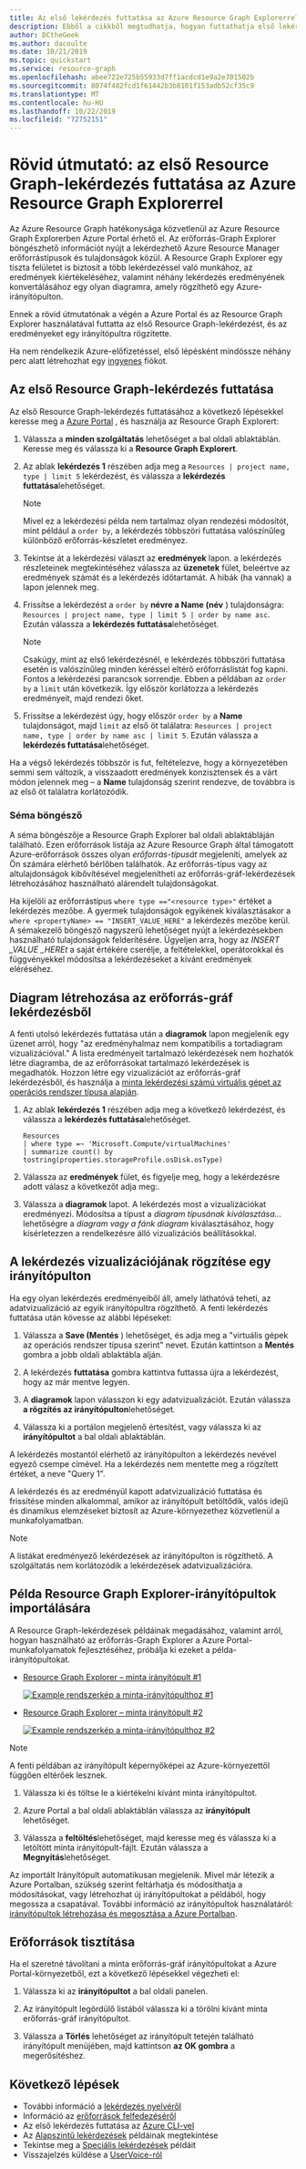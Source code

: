 ```yaml
---
title: Az első lekérdezés futtatása az Azure Resource Graph Explorerrel
description: Ebből a cikkből megtudhatja, hogyan futtathatja első lekérdezését Azure Portal az Azure Resource Graph Explorer használatával.
author: DCtheGeek
ms.author: dacoulte
ms.date: 10/21/2019
ms.topic: quickstart
ms.service: resource-graph
ms.openlocfilehash: abee722e725b55933d7ff1acdcd1e9a2e701502b
ms.sourcegitcommit: 8074f482fcd1f61442b3b8101f153adb52cf35c9
ms.translationtype: MT
ms.contentlocale: hu-HU
ms.lasthandoff: 10/22/2019
ms.locfileid: "72752151"
---
```

# <a name="quickstart-run-your-first-resource-graph-query-using-azure-resource-graph-explorer"></a>Rövid útmutató: az első Resource Graph-lekérdezés futtatása az Azure Resource Graph Explorerrel

Az Azure Resource Graph hatékonysága közvetlenül az Azure Resource Graph Explorerben Azure Portal érhető el. Az erőforrás-Graph Explorer böngészhető információt nyújt a lekérdezhető Azure Resource Manager erőforrástípusok és tulajdonságok közül. A Resource Graph Explorer egy tiszta felületet is biztosít a több lekérdezéssel való munkához, az eredmények kiértékeléséhez, valamint néhány lekérdezés eredményének konvertálásához egy olyan diagramra, amely rögzíthető egy Azure-irányítópulton.

Ennek a rövid útmutatónak a végén a Azure Portal és az Resource Graph Explorer használatával futtatta az első Resource Graph-lekérdezést, és az eredményeket egy irányítópultra rögzítette.

Ha nem rendelkezik Azure-előfizetéssel, első lépésként mindössze néhány perc alatt létrehozhat egy [ingyenes](https://azure.microsoft.com/free/) fiókot.

## <a name="run-your-first-resource-graph-query"></a>Az első Resource Graph-lekérdezés futtatása

Az első Resource Graph-lekérdezés futtatásához a következő lépésekkel keresse meg a [Azure Portal](https://portal.azure.com) , és használja az Resource Graph Explorert:

1. Válassza a **minden szolgáltatás** lehetőséget a bal oldali ablaktáblán. Keresse meg és válassza ki a **Resource Graph Explorert**.

1. Az ablak **lekérdezés 1** részében adja meg a `Resources | project name, type | limit 5` lekérdezést, és válassza a **lekérdezés futtatása**lehetőséget.

   > [!NOTE]
   > Mivel ez a lekérdezési példa nem tartalmaz olyan rendezési módosítót, mint például a `order by`, a lekérdezés többszöri futtatása valószínűleg különböző erőforrás-készletet eredményez.

1. Tekintse át a lekérdezési választ az **eredmények** lapon. a lekérdezés részleteinek megtekintéséhez válassza az **üzenetek** fület, beleértve az eredmények számát és a lekérdezés időtartamát. A hibák (ha vannak) a lapon jelennek meg.

1. Frissítse a lekérdezést a `order by` **névre a Name (név** ) tulajdonságra: `Resources | project name, type | limit 5 | order by name asc`. Ezután válassza a **lekérdezés futtatása**lehetőséget.

   > [!NOTE]
   > Csakúgy, mint az első lekérdezésnél, e lekérdezés többszöri futtatása esetén is valószínűleg minden kéréssel eltérő erőforráslistát fog kapni. Fontos a lekérdezési parancsok sorrendje. Ebben a példában az `order by` a `limit` után következik. Így először korlátozza a lekérdezés eredményeit, majd rendezi őket.

1. Frissítse a lekérdezést úgy, hogy először `order by` a **Name** tulajdonságot, majd `limit` az első öt találatra: `Resources | project name, type | order by name asc | limit 5`. Ezután válassza a **lekérdezés futtatása**lehetőséget.

Ha a végső lekérdezés többször is fut, feltételezve, hogy a környezetében semmi sem változik, a visszaadott eredmények konzisztensek és a várt módon jelennek meg – a **Name** tulajdonság szerint rendezve, de továbbra is az első öt találatra korlátozódik.

### <a name="schema-browser"></a>Séma böngésző

A séma böngészője a Resource Graph Explorer bal oldali ablaktábláján található. Ezen erőforrások listája az Azure Resource Graph által támogatott Azure-erőforrások összes olyan _erőforrás-típusát_ megjeleníti, amelyek az Ön számára elérhető bérlőben találhatók. Az erőforrás-típus vagy az altulajdonságok kibővítésével megjelenítheti az erőforrás-gráf-lekérdezések létrehozásához használható alárendelt tulajdonságokat.

Ha kijelöli az erőforrástípus `where type =="<resource type>"` értéket a lekérdezés mezőbe. A gyermek tulajdonságok egyikének kiválasztásakor a `where <propertyName> == "INSERT_VALUE_HERE"` a lekérdezés mezőbe kerül.
A sémakezelő böngésző nagyszerű lehetőséget nyújt a lekérdezésekben használható tulajdonságok felderítésére. Ügyeljen arra, hogy az _INSERT \_VALUE \_HEREt_ a saját értékére cserélje, a feltételekkel, operátorokkal és függvényekkel módosítsa a lekérdezéseket a kívánt eredmények eléréséhez.

## <a name="create-a-chart-from-the-resource-graph-query"></a>Diagram létrehozása az erőforrás-gráf lekérdezésből

A fenti utolsó lekérdezés futtatása után a **diagramok** lapon megjelenik egy üzenet arról, hogy "az eredményhalmaz nem kompatibilis a tortadiagram vizualizációval." A lista eredményeit tartalmazó lekérdezések nem hozhatók létre diagramba, de az erőforrásokat tartalmazó lekérdezések is megadhatók. Hozzon létre egy vizualizációt az erőforrás-gráf lekérdezésből, és használja a [minta lekérdezési számú virtuális gépet az operációs rendszer típusa alapján](./samples/starter.md#count-virtual-machines-by-os-type).

1. Az ablak **lekérdezés 1** részében adja meg a következő lekérdezést, és válassza a **lekérdezés futtatása**lehetőséget.

   ```kusto
   Resources
   | where type =~ 'Microsoft.Compute/virtualMachines'
   | summarize count() by tostring(properties.storageProfile.osDisk.osType)
   ```

1. Válassza az **eredmények** fület, és figyelje meg, hogy a lekérdezésre adott válasz a következőt adja meg:.

1. Válassza a **diagramok** lapot. A lekérdezés most a vizualizációkat eredményezi. Módosítsa a típust a _diagram típusának kiválasztása..._ lehetőségre a _diagram vagy a_ _fánk diagram_ kiválasztásához, hogy kísérletezzen a rendelkezésre álló vizualizációs beállításokkal.

## <a name="pin-the-query-visualization-to-a-dashboard"></a>A lekérdezés vizualizációjának rögzítése egy irányítópulton

Ha egy olyan lekérdezés eredményeiből áll, amely láthatóvá teheti, az adatvizualizáció az egyik irányítópultra rögzíthető. A fenti lekérdezés futtatása után kövesse az alábbi lépéseket:

1. Válassza a **Save (Mentés** ) lehetőséget, és adja meg a "virtuális gépek az operációs rendszer típusa szerint" nevet. Ezután kattintson a **Mentés** gombra a jobb oldali ablaktábla alján.

1. A lekérdezés **futtatása** gombra kattintva futtassa újra a lekérdezést, hogy az már mentve legyen.

1. A **diagramok** lapon válasszon ki egy adatvizualizációt. Ezután válassza **a rögzítés az irányítópulton**lehetőséget.

1. Válassza ki a portálon megjelenő értesítést, vagy válassza ki az **irányítópultot** a bal oldali ablaktáblán.

A lekérdezés mostantól elérhető az irányítópulton a lekérdezés nevével egyező csempe címével. Ha a lekérdezés nem mentette meg a rögzített értéket, a neve "Query 1".

A lekérdezés és az eredményül kapott adatvizualizáció futtatása és frissítése minden alkalommal, amikor az irányítópult betöltődik, valós idejű és dinamikus elemzéseket biztosít az Azure-környezethez közvetlenül a munkafolyamatban.

> [!NOTE]
> A listákat eredményező lekérdezések az irányítópulton is rögzíthető. A szolgáltatás nem korlátozódik a lekérdezések adatvizualizációra.

## <a name="import-example-resource-graph-explorer-dashboards"></a>Példa Resource Graph Explorer-irányítópultok importálására

A Resource Graph-lekérdezések példáinak megadásához, valamint arról, hogyan használható az erőforrás-Graph Explorer a Azure Portal-munkafolyamatok fejlesztéséhez, próbálja ki ezeket a példa-irányítópultokat.

- [Resource Graph Explorer – minta irányítópult #1](https://github.com/Azure-Samples/Governance/blob/master/src/resource-graph/portal-dashboards/sample-1/resourcegraphexplorer-sample-1.json)

  [![Example rendszerkép a minta-irányítópulthoz #1](./media/arge-sample1-small.png)](./media/arge-sample1-large.png#lightbox)

- [Resource Graph Explorer – minta irányítópult #2](https://github.com/Azure-Samples/Governance/blob/master/src/resource-graph/portal-dashboards/sample-2/resourcegraphexplorer-sample-2.json)

  [![Example rendszerkép a minta-irányítópulthoz #2](./media/arge-sample2-small.png)](./media/arge-sample2-large.png#lightbox)

> [!NOTE]
> A fenti példában az irányítópult képernyőképei az Azure-környezettől függően eltérőek lesznek.

1. Válassza ki és töltse le a kiértékelni kívánt minta irányítópultot.

1. Azure Portal a bal oldali ablaktáblán válassza az **irányítópult** lehetőséget.

1. Válassza a **feltöltés**lehetőséget, majd keresse meg és válassza ki a letöltött minta irányítópult-fájlt. Ezután válassza a **Megnyitás**lehetőséget.

Az importált Irányítópult automatikusan megjelenik. Mivel már létezik a Azure Portalban, szükség szerint feltárhatja és módosíthatja a módosításokat, vagy létrehozhat új irányítópultokat a példából, hogy megossza a csapatával. További információ az irányítópultok használatáról: [irányítópultok létrehozása és megosztása a Azure Portalban](../../azure-portal/azure-portal-dashboards.md).

## <a name="clean-up-resources"></a>Erőforrások tisztítása

Ha el szeretné távolítani a minta erőforrás-gráf irányítópultokat a Azure Portal-környezetből, ezt a következő lépésekkel végezheti el:

1. Válassza ki az **irányítópultot** a bal oldali panelen.

1. Az irányítópult legördülő listából válassza ki a törölni kívánt minta erőforrás-gráf irányítópultot.

1. Válassza a **Törlés** lehetőséget az irányítópult tetején található irányítópult menüjében, majd kattintson **az OK gombra** a megerősítéshez.

## <a name="next-steps"></a>Következő lépések

- További információ a [lekérdezés nyelvéről](./concepts/query-language.md)
- Információ az [erőforrások felfedezéséről](./concepts/explore-resources.md)
- Az első lekérdezés futtatása az [Azure CLI-vel](first-query-azurecli.md)
- Az [Alapszintű lekérdezések](./samples/starter.md) példáinak megtekintése
- Tekintse meg a [Speciális lekérdezések](./samples/advanced.md) példáit
- Visszajelzés küldése a [UserVoice-ról](https://feedback.azure.com/forums/915958-azure-governance)